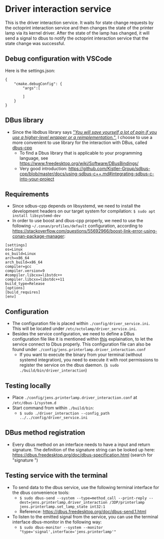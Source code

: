 # Driver interaction service
This is the driver interaction service. It waits for state change requests by the octoprint interaction service and then changes the state of the printer lamp via its kernel driver. After the state of the lamp has changed, it will send a signal to dbus to notify the octoprint interaction service that the state change was successful.

## Debug configuration with VSCode
Here is the settings.json:

```
{
    "cmake.debugConfig": {
        "args":[
            
        ]
    }
}
```

## DBus library
+ Since the libdbus library says ["_You will save yourself a lot of pain if you use a higher-level wrapper or a reimplementation._"](https://www.freedesktop.org/wiki/Software/dbus/), I choose to use a more convenient to use library for the interaction with DBus, called [dbus-cpp](https://github.com/Kistler-Group/sdbus-cpp/blob/master/docs/using-sdbus-c++.md#integrating-sdbus-c-into-your-project)
    - To find a Dbus library that is applicable to your programming language, see https://www.freedesktop.org/wiki/Software/DBusBindings/
    - Very good introduction: https://github.com/Kistler-Group/sdbus-cpp/blob/master/docs/using-sdbus-c++.md#integrating-sdbus-c-into-your-project

## Requirements
+ Since sdbus-cpp depends on libsystemd, we need to install the development headers on our target system for compilation: `$ sudo apt install libsystemd-dev`
+ In order to use boost and dbus-cpp properly, we need to use the following `~/.conan/profiles/default` configuration, according to https://stackoverflow.com/questions/55692966/boost-link-error-using-conan-package-manager:
```
[settings]
os=Linux
os_build=Linux
arch=x86_64
arch_build=x86_64
compiler=gcc
compiler.version=9
#compiler.libcxx=libstdc++
compiler.libcxx=libstdc++11
build_type=Release
[options]
[build_requires]
[env]
```

## Configuration
+ The configuration file is placed within `./config/driver_service.ini`. This will be located under `/etc/octolamp/driver_service.ini`.
+ Besides the service configuration, we need to define a DBus configuration file like it is mentioned within [this](https://github.com/Kistler-Group/sdbus-cpp/blob/master/docs/systemd-dbus-config.md#dbus-configuration) explaination, to let the service connect to Dbus properly. This configuration file can also be found under `./config/jens.printerlamp.driver_interaction.conf`
    - If you want to execute the binary from your terminal (without systemd integration), you need to execute it with root permissions to register the service on the dbus daemon. (`$ sudo ./build/bin/driver_interaction`)

## Testing locally
+ Place `./config/jens.printerlamp.driver_interaction.conf` at `/etc/dbus-1/system.d`
+ Start command from within `./build/bin`:
    - `$ sudo ./driver_interaction --config_path ../../config/driver_service.ini`

## DBus method registration
+ Every dbus method on an interface needs to have a input and return signature. The definition of the signature string can be looked up here: https://dbus.freedesktop.org/doc/dbus-specification.html (search for "signature   ")

## Testing service with the terminal
+ To send data to the dbus service, use the following terminal interface for the dbus convenience tools:
    - `$ sudo dbus-send --system --type=method_call --print-reply --dest=jens.printerlamp.driver_interaction /3DP/printerlamp jens.printerlamp.set_lamp_state int32:1`
    - Reference: https://dbus.freedesktop.org/doc/dbus-send.1.html
+ To listen to the emitted signal from the service, you can use the terminal interface dbus-monitor in the following way:
    - `$ sudo dbus-monitor --system --monitor "type='signal',interface='jens.printerlamp'"`
